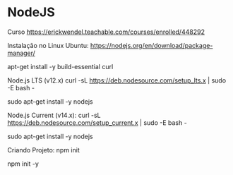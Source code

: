 # NodeJS

Curso
https://erickwendel.teachable.com/courses/enrolled/448292

Instalação no Linux Ubuntu: 
https://nodejs.org/en/download/package-manager/

apt-get install -y build-essential curl

Node.js LTS (v12.x)
curl -sL https://deb.nodesource.com/setup_lts.x | sudo -E bash -

sudo apt-get install -y nodejs

Node.js Current (v14.x):
curl -sL https://deb.nodesource.com/setup_current.x | sudo -E bash -

sudo apt-get install -y nodejs

Criando Projeto:
npm init

npm init -y
